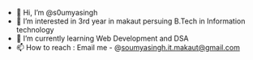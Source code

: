 - 👋 Hi, I’m @s0umyasingh
- 👀 I’m interested in 3rd year in makaut persuing B.Tech in Information technology
- 🌱 I’m currently learning Web Development and DSA
- 📫 How to reach : Email me - @soumyasingh.it.makaut@gmail.com

<!---
s0umyasingh/s0umyasingh is a ✨ special ✨ repository because its `README.md` (this file) appears on your GitHub profile.
You can click the Preview link to take a look at your changes.
--->
